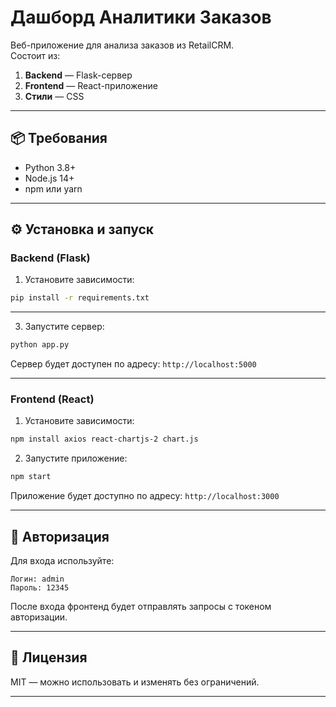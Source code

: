 # Дашборд Аналитики Заказов

Веб-приложение для анализа заказов из RetailCRM.  
Состоит из:
1. **Backend** — Flask-сервер
2. **Frontend** — React-приложение
3. **Стили** — CSS

---



## 📦 Требования
- Python 3.8+
- Node.js 14+
- npm или yarn

---

## ⚙️ Установка и запуск

### Backend (Flask)
1. Установите зависимости:
```bash
pip install -r requirements.txt
```

---


3. Запустите сервер:
```bash
python app.py
```
Сервер будет доступен по адресу: `http://localhost:5000`

---

### Frontend (React)
1. Установите зависимости:
```bash
npm install axios react-chartjs-2 chart.js
```
2. Запустите приложение:
```bash
npm start
```
Приложение будет доступно по адресу: `http://localhost:3000`

---

## 🔑 Авторизация
Для входа используйте:
```
Логин: admin
Пароль: 12345
```
После входа фронтенд будет отправлять запросы с токеном авторизации.

---


## 📜 Лицензия
MIT — можно использовать и изменять без ограничений.

---

